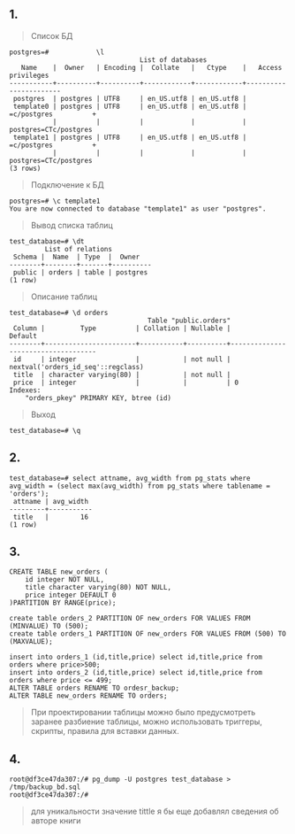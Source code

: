 ## 1.

> Список БД
```commandline
postgres=#            \l
                                 List of databases
   Name    |  Owner   | Encoding |  Collate   |   Ctype    |   Access privileges   
-----------+----------+----------+------------+------------+-----------------------
 postgres  | postgres | UTF8     | en_US.utf8 | en_US.utf8 | 
 template0 | postgres | UTF8     | en_US.utf8 | en_US.utf8 | =c/postgres          +
           |          |          |            |            | postgres=CTc/postgres
 template1 | postgres | UTF8     | en_US.utf8 | en_US.utf8 | =c/postgres          +
           |          |          |            |            | postgres=CTc/postgres
(3 rows)

```
> Подключение к БД
```commandline
postgres=# \c template1
You are now connected to database "template1" as user "postgres".
```

>  Вывод списка таблиц
```commandline
test_database=# \dt
         List of relations
 Schema |  Name  | Type  |  Owner   
--------+--------+-------+----------
 public | orders | table | postgres
(1 row)

```

> Описание таблиц
```commandline
test_database=# \d orders
                                   Table "public.orders"
 Column |         Type          | Collation | Nullable |              Default               
--------+-----------------------+-----------+----------+------------------------------------
 id     | integer               |           | not null | nextval('orders_id_seq'::regclass)
 title  | character varying(80) |           | not null | 
 price  | integer               |           |          | 0
Indexes:
    "orders_pkey" PRIMARY KEY, btree (id)

```

> Выход 
```commandline
test_database=# \q
```

## 2.
```commandline
test_database=# select attname, avg_width from pg_stats where avg_width = (select max(avg_width) from pg_stats where tablename = 'orders');
 attname | avg_width 
---------+-----------
 title   |        16
(1 row)

```

## 3.

```commandline
CREATE TABLE new_orders (
    id integer NOT NULL,
    title character varying(80) NOT NULL,
    price integer DEFAULT 0
)PARTITION BY RANGE(price);

create table orders_2 PARTITION OF new_orders FOR VALUES FROM (MINVALUE) TO (500);
create table orders_1 PARTITION OF new_orders FOR VALUES FROM (500) TO (MAXVALUE);

insert into orders_1 (id,title,price) select id,title,price from orders where price>500;
insert into orders_2 (id,title,price) select id,title,price from orders where price <= 499;
ALTER TABLE orders RENAME TO ordesr_backup;
ALTER TABLE new_orders RENAME TO orders;
```

>При проектировании таблицы можно было предусмотреть заранее разбиение таблицы, можно использовать триггеры, скрипты, правила для вставки данных.

## 4.

```commandline
root@df3ce47da307:/# pg_dump -U postgres test_database > /tmp/backup_bd.sql
root@df3ce47da307:/# 
```

>для уникальности значение tittle я бы еще добавлял сведения об авторе книги